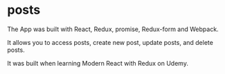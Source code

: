 # posts

The App was built with React, Redux, promise, Redux-form and Webpack.

It allows you to access posts, create new post, update posts, and delete posts.

It was built when learning Modern React with Redux on Udemy.
